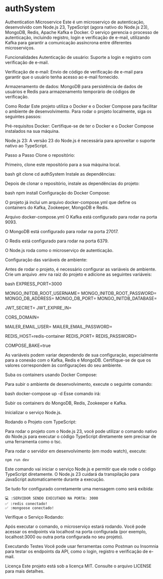 # authSystem
Authentication Microservice
Este é um microserviço de autenticação, desenvolvido com Node.js 23, TypeScript (agora nativo do Node.js 23), MongoDB, Redis, Apache Kafka e Docker. O serviço gerencia o processo de autenticação, incluindo registro, login e verificação de e-mail, utilizando Kafka para garantir a comunicação assíncrona entre diferentes microserviços.

Funcionalidades
Autenticação de usuário: Suporte a login e registro com verificação de e-mail.

Verificação de e-mail: Envio de código de verificação de e-mail para garantir que o usuário tenha acesso ao e-mail fornecido.

Armazenamento de dados: MongoDB para persistência de dados de usuários e Redis para armazenamento temporário de códigos de verificação.

Como Rodar
Este projeto utiliza o Docker e o Docker Compose para facilitar o ambiente de desenvolvimento. Para rodar o projeto localmente, siga os seguintes passos:

Pré-requisitos
Docker: Certifique-se de ter o Docker e o Docker Compose instalados na sua máquina.

Node.js 23: A versão 23 do Node.js é necessária para aproveitar o suporte nativo ao TypeScript.

Passo a Passo
Clone o repositório:

Primeiro, clone este repositório para a sua máquina local.

bash
git clone [<url-do-repositorio>](https://github.com/vtrolinux/authSystem)
cd authSystem
Instale as dependências:

Depois de clonar o repositório, instale as dependências do projeto:

bash
npm install
Configuração do Docker Compose:

O projeto já inclui um arquivo docker-compose.yml que define os containers do Kafka, Zookeeper, MongoDB e Redis.

Arquivo docker-compose.yml
O Kafka está configurado para rodar na porta 9093.

O MongoDB está configurado para rodar na porta 27017.

O Redis está configurado para rodar na porta 6379.

O Node.js roda como o microserviço de autenticação.

Configuração das variáveis de ambiente:

Antes de rodar o projeto, é necessário configurar as variáveis de ambiente. Crie um arquivo .env na raiz do projeto e adicione as seguintes variáveis:

bash
EXPRESS_PORT=3000

MONGO_INITDB_ROOT_USERNAME=
MONGO_INITDB_ROOT_PASSWORD=
MONGO_DB_ADDRESS=
MONGO_DB_PORT=
MONGO_INITDB_DATABASE=

JWT_SECRET=
JWT_EXPIRE_IN=

CORS_DOMAIN=

MAILER_EMAIL_USER=
MAILER_EMAIL_PASSWORD=

REDIS_HOST=redis-container
REDIS_PORT=
REDIS_PASSWORD=

COMPOSE_BAKE=true

As variáveis podem variar dependendo de sua configuração, especialmente para a conexão com o Kafka, Redis e MongoDB. Certifique-se de que os valores correspondem às configurações do seu ambiente.

Suba os containers usando Docker Compose:

Para subir o ambiente de desenvolvimento, execute o seguinte comando:

bash
docker-compose up -d
Esse comando irá:

Subir os containers do MongoDB, Redis, Zookeeper e Kafka.

Inicializar o serviço Node.js.

Rodando o Projeto com TypeScript:

Para rodar o projeto com o Node.js 23, você pode utilizar o comando nativo do Node.js para executar o código TypeScript diretamente sem precisar de uma ferramenta como o tsc.

Para rodar o servidor em desenvolvimento (em modo watch), execute:

`npm run dev`

Este comando vai iniciar o serviço Node.js e permitir que ele rode o código TypeScript diretamente. O Node.js 23 cuidará da transpilação para JavaScript automaticamente durante a execução.

Se tudo for configurado corretamente uma mensagem como será exibida:

`💻 :SERVIDOR SENDO EXECUTADO NA PORTA: 3000`  
`✅ :redis conectado!`  
`✅ :mongoose conectado!`  

Verifique o Serviço Rodando:

Após executar o comando, o microserviço estará rodando. Você pode acessar os endpoints via localhost na porta configurada (por exemplo, localhost:3000 ou outra porta configurada no seu projeto).

Executando Testes
Você pode usar ferramentas como Postman ou Insomnia para testar os endpoints da API, como o login, registro e verificação de e-mail.

Licença
Este projeto está sob a licença MIT. Consulte o arquivo LICENSE para mais detalhes.
